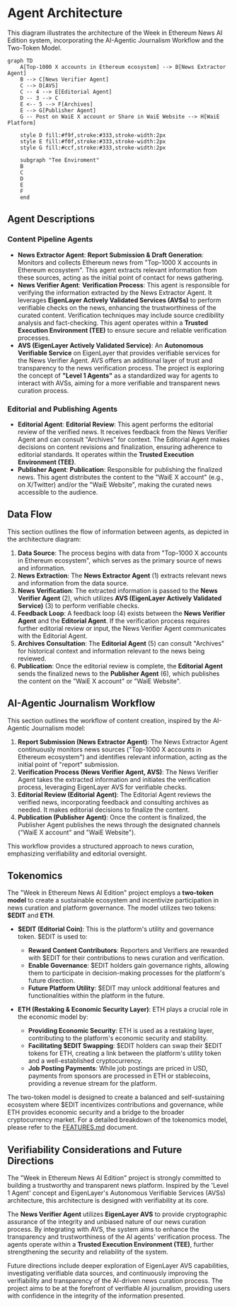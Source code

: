 # Agent Architecture

This diagram illustrates the architecture of the Week in Ethereum News AI Edition system, incorporating the AI-Agentic Journalism Workflow and the Two-Token Model.

```mermaid
graph TD
    A[Top-1000 X accounts in Ethereum ecosystem] --> B[News Extractor Agent]
    B --> C[News Verifier Agent]
    C --> D[AVS]
    C -- 4 --> E[Editorial Agent]
    D -- 3 --> C
    E <-- 5 --> F[Archives]
    E --> G[Publisher Agent]
    G -- Post on WaiE X account or Share in WaiE Website --> H[WaiE Platform]

    style D fill:#f9f,stroke:#333,stroke-width:2px
    style E fill:#f0f,stroke:#333,stroke-width:2px
    style G fill:#ccf,stroke:#333,stroke-width:2px

    subgraph "Tee Enviroment"
    B
    C
    D
    E
    F
    end
```

## Agent Descriptions

### Content Pipeline Agents

- **News Extractor Agent**: **Report Submission & Draft Generation**: Monitors and collects Ethereum news from "Top-1000 X accounts in Ethereum ecosystem".  This agent extracts relevant information from these sources, acting as the initial point of contact for news gathering.
- **News Verifier Agent**: **Verification Process**:  This agent is responsible for verifying the information extracted by the News Extractor Agent.  It leverages **EigenLayer Actively Validated Services (AVSs)** to perform verifiable checks on the news, enhancing the trustworthiness of the curated content.  Verification techniques may include source credibility analysis and fact-checking. This agent operates within a **Trusted Execution Environment (TEE)** to ensure secure and reliable verification processes.
- **AVS (EigenLayer Actively Validated Service)**:  An **Autonomous Verifiable Service** on EigenLayer that provides verifiable services for the News Verifier Agent.  AVS offers an additional layer of trust and transparency to the news verification process. The project is exploring the concept of **"Level 1 Agents"** as a standardized way for agents to interact with AVSs, aiming for a more verifiable and transparent news curation process.

### Editorial and Publishing Agents

- **Editorial Agent**: **Editorial Review**:  This agent performs the editorial review of the verified news. It receives feedback from the News Verifier Agent and can consult "Archives" for context.  The Editorial Agent makes decisions on content revisions and finalization, ensuring adherence to editorial standards.  It operates within the **Trusted Execution Environment (TEE)**.
- **Publisher Agent**: **Publication**:  Responsible for publishing the finalized news.  This agent distributes the content to the "WaiE X account" (e.g., on X/Twitter) and/or the "WaiE Website", making the curated news accessible to the audience.

## Data Flow

This section outlines the flow of information between agents, as depicted in the architecture diagram:

1.  **Data Source**: The process begins with data from "Top-1000 X accounts in Ethereum ecosystem", which serves as the primary source of news and information.
2.  **News Extraction**: The **News Extractor Agent** (1) extracts relevant news and information from the data source.
3.  **News Verification**: The extracted information is passed to the **News Verifier Agent** (2), which utilizes **AVS (EigenLayer Actively Validated Service)** (3) to perform verifiable checks.
4.  **Feedback Loop**: A feedback loop (4) exists between the **News Verifier Agent** and the **Editorial Agent**. If the verification process requires further editorial review or input, the News Verifier Agent communicates with the Editorial Agent.
5.  **Archives Consultation**: The **Editorial Agent** (5) can consult "Archives" for historical context and information relevant to the news being reviewed.
6.  **Publication**: Once the editorial review is complete, the **Editorial Agent** sends the finalized news to the **Publisher Agent** (6), which publishes the content on the "WaiE X account" or "WaiE Website".

## AI-Agentic Journalism Workflow

This section outlines the workflow of content creation, inspired by the AI-Agentic Journalism model:

1.  **Report Submission (News Extractor Agent)**: The News Extractor Agent continuously monitors news sources ("Top-1000 X accounts in Ethereum ecosystem") and identifies relevant information, acting as the initial point of "report" submission.
2.  **Verification Process (News Verifier Agent, AVS)**: The News Verifier Agent takes the extracted information and initiates the verification process, leveraging EigenLayer AVS for verifiable checks.
3.  **Editorial Review (Editorial Agent)**: The Editorial Agent reviews the verified news, incorporating feedback and consulting archives as needed. It makes editorial decisions to finalize the content.
4.  **Publication (Publisher Agent)**: Once the content is finalized, the Publisher Agent publishes the news through the designated channels ("WaiE X account" and "WaiE Website").

This workflow provides a structured approach to news curation, emphasizing verifiability and editorial oversight.

## Tokenomics

The "Week in Ethereum News AI Edition" project employs a **two-token model** to create a sustainable ecosystem and incentivize participation in news curation and platform governance.  The model utilizes two tokens: **$EDIT** and **ETH**.

- **$EDIT (Editorial Coin)**: This is the platform's utility and governance token.  $EDIT is used to:
    - **Reward Content Contributors**:  Reporters and Verifiers are rewarded with $EDIT for their contributions to news curation and verification.
    - **Enable Governance**: $EDIT holders gain governance rights, allowing them to participate in decision-making processes for the platform's future direction.
    - **Future Platform Utility**: $EDIT may unlock additional features and functionalities within the platform in the future.

- **ETH (Restaking & Economic Security Layer)**:  ETH plays a crucial role in the economic model by:
    - **Providing Economic Security**: ETH is used as a restaking layer, contributing to the platform's economic security and stability.
    - **Facilitating $EDIT Swapping**: $EDIT holders can swap their $EDIT tokens for ETH, creating a link between the platform's utility token and a well-established cryptocurrency.
    - **Job Posting Payments**: While job postings are priced in USD, payments from sponsors are processed in ETH or stablecoins, providing a revenue stream for the platform.

The two-token model is designed to create a balanced and self-sustaining ecosystem where $EDIT incentivizes contributions and governance, while ETH provides economic security and a bridge to the broader cryptocurrency market.  For a detailed breakdown of the tokenomics model, please refer to the [FEATURES.md](FEATURES.md) document.

## Verifiability Considerations and Future Directions

The "Week in Ethereum News AI Edition" project is strongly committed to building a trustworthy and transparent news platform.  Inspired by the 'Level 1 Agent' concept and EigenLayer's Autonomous Verifiable Services (AVSs) architecture, this architecture is designed with verifiability at its core.

The **News Verifier Agent** utilizes **EigenLayer AVS** to provide cryptographic assurance of the integrity and unbiased nature of our news curation process.  By integrating with AVS, the system aims to enhance the transparency and trustworthiness of the AI agents' verification process.  The agents operate within a **Trusted Execution Environment (TEE)**, further strengthening the security and reliability of the system.

Future directions include deeper exploration of EigenLayer AVS capabilities, investigating verifiable data sources, and continuously improving the verifiability and transparency of the AI-driven news curation process.  The project aims to be at the forefront of verifiable AI journalism, providing users with confidence in the integrity of the information presented.
